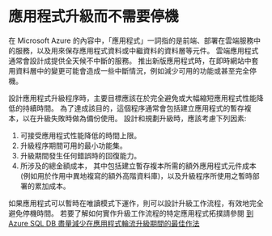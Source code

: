 <properties 
   pageTitle="應用程式升級期間的 SQL Database 業務續航力" 
   description="本節提供避免在應用程式升級期間停機之業務續航力的指引。" 
   services="sql-database"
   documentationCenter="" 
   authors="elfisher" 
   manager="jeffreyg" 
   editor="monicar"/>

<tags
   ms.service="sql-database"
   ms.devlang="NA"
   ms.topic="article"
   ms.tgt_pltfrm="NA"
   ms.workload="data-management" 
   ms.date="07/14/2015"
   ms.author="elfish"/>


# 應用程式升級而不需要停機

在 Microsoft Azure 的內容中，「應用程式」一詞指的是前端、部署在雲端服務中的服務，以及用來保存應用程式資料或中繼資料的資料層等元件。 雲端應用程式通常會設計成提供全天候不中斷的服務。 推出新版應用程式時，在即時網站中套用資料層中的變更可能會造成一些中斷情況，例如減少可用的功能或甚至完全停機。

設計應用程式升級程序時，主要目標應該在於完全避免或大幅縮短應用程式性能降低的持續時間。 為了達成該目的，這個程序通常會包括建立應用程式的暫存複本，以在升級失敗時做為備份使用。 設計和規劃升級時，應該考慮下列因素:

1.  可接受應用程式性能降低的時間上限。
2.  升級程序期間可用的最小功能集。
3.  升級期間發生任何錯誤時的回復能力。
4.  所涉及的總金額成本， 其中包括建立暫存複本所需的額外應用程式元件成本 (例如用於作用中異地複寫的額外高階資料庫)，以及升級程序所使用之暫時部署的累加成本。

如果應用程式可以暫時在唯讀模式下運作，則可以設計升級工作流程，有效地完全避免停機時間。 若要了解如何實作升級工作流程的特定應用程式拓撲請參閱 [到 Azure SQL DB 盡量減少在應用程式輪流升級期間的最佳作法](https://msdn.microsoft.com/library/azure/dn790385.aspx)







